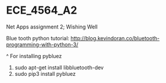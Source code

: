 # ECE_4564_A2
Net Apps assignment 2; Wishing Well

Blue tooth python tutorial:
http://blog.kevindoran.co/bluetooth-programming-with-python-3/

^ For installing pybluez
1) sudo apt-get install libbluetooth-dev
2) sudo pip3 install pybluez
